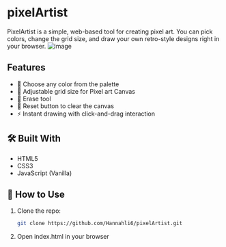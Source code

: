 # pixelArtist
PixelArtist is a simple, web-based tool for creating pixel art. You can pick colors, change the grid size, and draw your own retro-style designs right in your browser.
![image](https://user-images.githubusercontent.com/46640853/183540758-7f6885da-0649-419e-b9e2-80771cc3533d.png)

## Features

- 🎨 Choose any color from the palette
- 🧱 Adjustable grid size for Pixel art Canvas
- 🧹 Erase tool
- 🔄 Reset button to clear the canvas
- ⚡ Instant drawing with click-and-drag interaction


## 🛠️ Built With

- HTML5
- CSS3
- JavaScript (Vanilla)
  
## 🧪 How to Use

1. Clone the repo:
   ```bash
   git clone https://github.com/Hannahli6/pixelArtist.git
2. Open index.html in your browser
